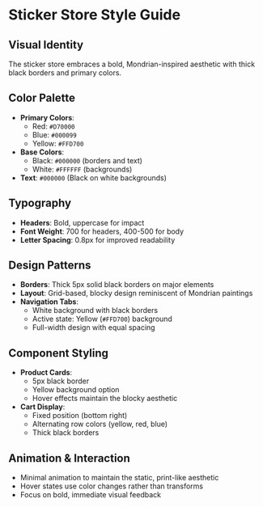 # Sticker Store Style Guide

## Visual Identity
The sticker store embraces a bold, Mondrian-inspired aesthetic with thick black borders and primary colors.

## Color Palette
- **Primary Colors**:
  - Red: `#D70000`
  - Blue: `#000099`
  - Yellow: `#FFD700`
- **Base Colors**:
  - Black: `#000000` (borders and text)
  - White: `#FFFFFF` (backgrounds)
- **Text**: `#000000` (Black on white backgrounds)

## Typography
- **Headers**: Bold, uppercase for impact
- **Font Weight**: 700 for headers, 400-500 for body
- **Letter Spacing**: 0.8px for improved readability

## Design Patterns
- **Borders**: Thick 5px solid black borders on major elements
- **Layout**: Grid-based, blocky design reminiscent of Mondrian paintings
- **Navigation Tabs**: 
  - White background with black borders
  - Active state: Yellow (`#FFD700`) background
  - Full-width design with equal spacing

## Component Styling
- **Product Cards**:
  - 5px black border
  - Yellow background option
  - Hover effects maintain the blocky aesthetic
- **Cart Display**:
  - Fixed position (bottom right)
  - Alternating row colors (yellow, red, blue)
  - Thick black borders

## Animation & Interaction
- Minimal animation to maintain the static, print-like aesthetic
- Hover states use color changes rather than transforms
- Focus on bold, immediate visual feedback 